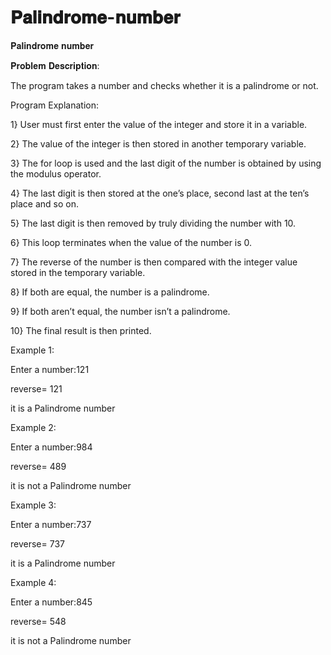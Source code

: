 # 𝐏𝐚𝐥𝐢𝐧𝐝𝐫𝐨𝐦𝐞-𝐧𝐮𝐦𝐛𝐞𝐫
𝐏𝐚𝐥𝐢𝐧𝐝𝐫𝐨𝐦𝐞 𝐧𝐮𝐦𝐛𝐞𝐫

𝐏𝐫𝐨𝐛𝐥𝐞𝐦 𝐃𝐞𝐬𝐜𝐫𝐢𝐩𝐭𝐢𝐨𝐧:

The program takes a number and checks whether it is a palindrome or not.


Program Explanation:

1} User must first enter the value of the integer and store it in a variable.

2} The value of the integer is then stored in another temporary variable.

3} The for loop is used and the last digit of the number is obtained by using the modulus operator.

4} The last digit is then stored at the one’s place, second last at the ten’s place and so on.

5} The last digit is then removed by truly dividing the number with 10.

6} This loop terminates when the value of the number is 0.

7} The reverse of the number is then compared with the integer value stored in the temporary variable.

8} If both are equal, the number is a palindrome.

9} If both aren’t equal, the number isn’t a palindrome.

10} The final result is then printed.

Example 1:

Enter a number:121

reverse= 121

it is a Palindrome number

Example 2:

Enter a number:984

reverse= 489

it is not a Palindrome number

Example 3:

Enter a number:737

reverse= 737

it is a Palindrome number

Example 4:

Enter a number:845

reverse= 548

it is not a Palindrome number
